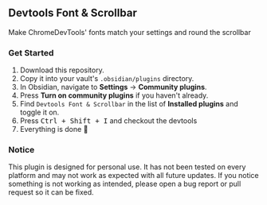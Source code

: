 ## Devtools Font & Scrollbar

Make ChromeDevTools' fonts match your settings and round the scrollbar

### Get Started

1. Download this repository.
2. Copy it into your vault's `.obsidian/plugins` directory.
3. In Obsidian, navigate to **Settings** → **Community plugins**.
4. Press **Turn on community plugins** if you haven't already.
5. Find `Devtools Font & Scrollbar` in the list of **Installed plugins** and toggle it on.
6. Press <kbd>Ctrl + Shift + I</kbd> and checkout the devtools
7. Everything is done 🎉

### Notice

This plugin is designed for personal use. It has not been tested on every platform and may not work as expected with all future updates. If you notice something is not working as intended, please open a bug report or pull request so it can be fixed.